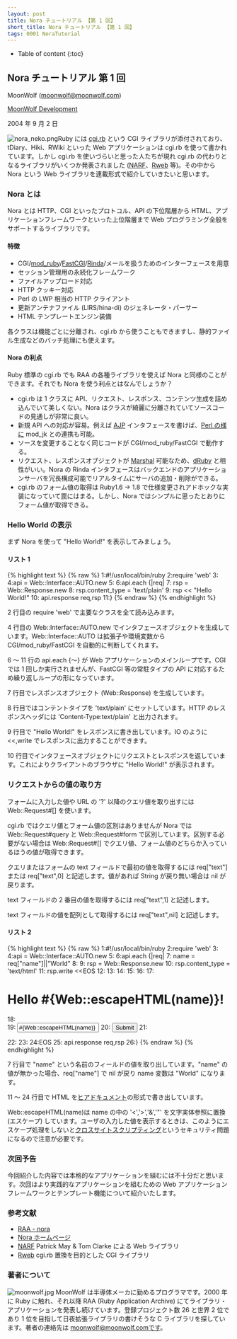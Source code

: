 ```yaml
---
layout: post
title: Nora チュートリアル 【第 1 回】
short_title: Nora チュートリアル 【第 1 回】
tags: 0001 NoraTutorial
---
```



* Table of content
{:toc}


## Nora チュートリアル 第 1 回

MoonWolf ([moonwolf@moonwolf.com](mailto:moonwolf@moonwolf.com))

[MoonWolf Development](http://www.moonwolf.com/)

2004 年 9 月 2 日

![nora_neko.png]({{site.baseurl}}/images/0001-NoraTutorial/nora_neko.png)Ruby には [cgi.rb](http://www.ruby-lang.org/ja/man/index.cgi?cmd=view;name=CGI) という CGI ライブラリが添付されており、tDiary、Hiki、RWiki といった Web アプリケーションは cgi.rb を使って書かれています。しかし cgi.rb を使いづらいと思った人たちが現れ cgi.rb の代わりとなるライブラリがいくつか発表されました ([NARF](http://raa.ruby-lang.org/project/narf/)、[Rweb](http://raa.ruby-lang.org/project/rweb/) 等)。その中から Nora という Web ライブラリを連載形式で紹介していきたいと思います。

### Nora とは

Nora とは HTTP、CGI といったプロトコル、API の下位階層から HTML、アプリケーションフレームワークといった上位階層まで Web プログラミング全般をサポートするライブラリです。

#### 特徴

* CGI/[mod_ruby](http://modruby.net/ja/)/[FastCGI](http://www.fastcgi.com/)/[Rinda](http://www2a.biglobe.ne.jp/~seki/ruby/rinda.html)/メールを扱うためのインターフェースを用意
* セッション管理用の永続化フレームワーク
* ファイルアップロード対応
* HTTP クッキー対応
* Perl の LWP 相当の HTTP クライアント
* 更新アンテナファイル (LIRS/hina-di) のジェネレータ・パーサー
* HTML テンプレートエンジン装備


各クラスは機能ごとに分離され、cgi.rb から使うこともできますし、静的ファイル生成などのバッチ処理にも使えます。

#### Nora の利点

Ruby 標準の cgi.rb でも RAA の各種ライブラリを使えば Nora と同様のことができます。それでも Nora を使う利点とはなんでしょうか？

* cgi.rb は 1 クラスに API、リクエスト、レスポンス、コンテンツ生成を詰め込んでいて美しくない。Nora はクラスが綺麗に分離されていてソースコードの見通しが非常に良い。
* 新規 API への対応が容易。例えば [AJP](http://www.jajakarta.org/tomcat/tomcat-jk2/ja/docs/common/AJPv13.html) インタフェースを書けば、[Perl の様に](http://module.jp/blog/ajp13_listener_and_container_of_perl.html) mod_jk との連携も可能。
* ソースを変更することなく同じコードが CGI/mod_ruby/FastCGI で動作する。
* リクエスト、レスポンスオブジェクトが [Marshal](http://www.ruby-lang.org/ja/man/index.cgi?cmd=view;name=Marshal) 可能なため、[dRuby](http://www2a.biglobe.ne.jp/~seki/ruby/druby.html) と相性がいい。Nora の Rinda インタフェースはバックエンドのアプリケーションサーバを冗長構成可能でリアルタイムにサーバの追加・削除ができる。
* cgi.rb のフォーム値の取得は Ruby1.6 → 1.8 で仕様変更されアドホックな実装になっていて罠にはまる。しかし、Nora ではシンプルに思ったとおりにフォーム値が取得できる。


### Hello World の表示

まず Nora を使って "Hello World!" を表示してみましょう。

#### リスト 1

{% highlight text %}
{% raw %}
 1:#!/usr/local/bin/ruby
 2:require 'web'
 3:
 4:api = Web::Interface::AUTO.new
 5:
 6:api.each {|req|
 7:  rsp = Web::Response.new
 8:  rsp.content_type = 'text/plain'
 9:  rsp << "Hello World!"
10:  api.response req,rsp
11:}
{% endraw %}
{% endhighlight %}


2 行目の require 'web' で主要なクラスを全て読み込みます。

4 行目の Web::Interface::AUTO.new でインタフェースオブジェクトを生成しています。Web::Interface::AUTO は拡張子や環境変数から CGI/mod_ruby/FastCGI を自動的に判断してくれます。

6 〜 11 行の api.each {〜} が Web アプリケーションのメインループです。CGI では 1 回しか実行されませんが、FastCGI 等の常駐タイプの API に対応するため繰り返しループの形になっています。

7 行目でレスポンスオブジェクト (Web::Response) を生成しています。

8 行目ではコンテントタイプを 'text/plain' にセットしています。HTTP のレスポンスヘッダには 'Content-Type:text/plain' と出力されます。

9 行目で "Hello World!" をレスポンスに書き出しています。IO のように &lt;&lt;,write でレスポンスに出力することができます。

10 行目でインタフェースオブジェクトにリクエストとレスポンスを返しています。これによりクライアントのブラウザに "Hello World!" が表示されます。

### リクエストからの値の取り方

フォームに入力した値や URL の '?' 以降のクエリ値を取り出すには Web::Request#[] を使います。

cgi.rb ではクエリ値とフォーム値の区別はありませんが Nora では Web::Request#query と Web::Request#form で区別しています。区別する必要がない場合は Web::Request#[] でクエリ値、フォーム値のどちらか入っているほうの値が取得できます。

クエリまたはフォームの text フィールドで最初の値を取得するには req["text"] または req["text",0] と記述します。値があれば String が戻り無い場合は nil が戻ります。

text フィールドの 2 番目の値を取得するには req["text",1] と記述します。

text フィールドの値を配列として取得するには req["text",nil] と記述します。

#### リスト 2

{% highlight text %}
{% raw %}
 1:#!/usr/local/bin/ruby
 2:require 'web'
 3:
 4:api = Web::Interface::AUTO.new
 5:
 6:api.each {|req|
 7:  name = req["name"]||"World"
 8:
 9:  rsp = Web::Response.new
10:  rsp.content_type = 'text/html'
11:  rsp.write <<EOS
12:<html>
13: <head>
14:  <title>Hello #{Web::escapeHTML(name)}!</title>
15: </head>
16: <body>
17: <h1>Hello #{Web::escapeHTML(name)}!</h1>
18:  <form>
19:   <input type="text" name="name" value="#{Web::escapeHTML(name)}">
20:   <input type="submit">
21:  </form>
22: </body>
23:</html>
24:EOS
25:  api.response req,rsp
26:}
{% endraw %}
{% endhighlight %}


7 行目で "name" という名前のフィールドの値を取り出しています。"name" の値が無かった場合、req["name"] で nil が戻り name 変数は "World" になります。

11 〜 24 行目で HTML を[ヒアドキュメント](http://www.ruby-lang.org/ja/man/index.cgi?cmd=view;name=%A5%EA%A5%C6%A5%E9%A5%EB#a.a5.d2.a5.a2.a5.c9.a5.ad.a5.e5.a5.e1.a5.f3.a5.c8.20.28.b9.d4.bb.d8.b8.fe.ca.b8.bb.fa.ce.f3.a5.ea.a5.c6.a5.e9.a5.eb.29)の形式で書き出しています。

Web::escapeHTML(name)は name の中の '&lt;','&gt;','&amp;','"' を文字実体参照に置換 (エスケープ) しています。ユーザの入力した値を表示するときは、このようにエスケープ処理をしないと[クロスサイトスクリプティング](http://www.ipa.go.jp/security/ciadr/20011023css.html)というセキュリティ問題になるので注意が必要です。

### 次回予告

今回紹介した内容では本格的なアプリケーションを組むには不十分だと思います。次回はより実践的なアプリケーションを組むための Web アプリケーションフレームワークとテンプレート機能について紹介いたします。

### 参考文献

* [RAA - nora](http://raa.ruby-lang.org/project/nora/)
* [Nora ホームページ](http://rwiki.moonwolf.com/rw-cgi.cgi?cmd=view;name=Nora)
* [NARF](http://raa.ruby-lang.org/project/narf/) Patrick May &amp; Tom Clarke による Web ライブラリ
* [Rweb](http://raa.ruby-lang.org/project/rweb/) cgi.rb 置換を目的とした CGI ライブラリ


### 著者について

![moonwolf.jpg]({{site.baseurl}}/images/0001-NoraTutorial/moonwolf.jpg) MoonWolf は半導体メーカに勤めるプログラマです。2000 年に Ruby に触れ、それ以降 RAA (Ruby Application Archive) にてライブラリ・アプリケーションを発表し続けています。登録プロジェクト数 26 と世界 2 位であり 1 位を目指して日夜拡張ライブラリの書けそうな C ライブラリを探しています。著者の連絡先は moonwolf@moonwolf.comです。


